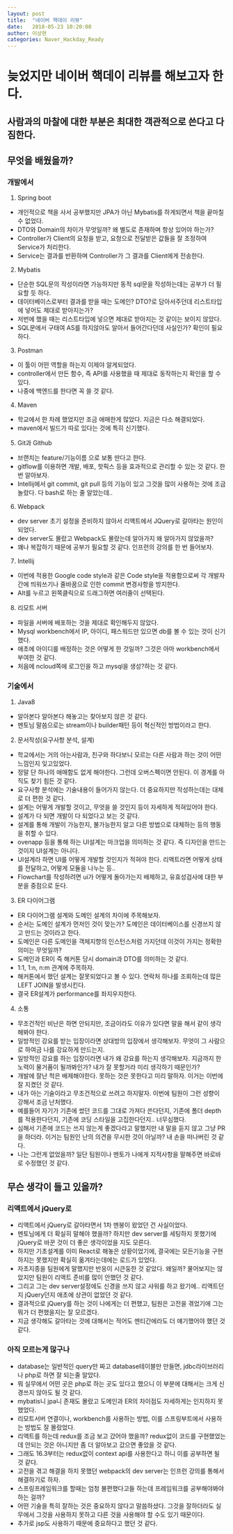 ```yaml
---
layout: post
title:  "네이버 핵데이 리뷰"
date:   2018-05-23 10:20:00
author: 이상현
categories: Naver_Hackday_Ready
---
```


# 늦었지만 네이버 핵데이 리뷰를 해보고자 한다.
## 사람과의 마찰에 대한 부분은 최대한 객관적으로 쓴다고 다짐한다.
## 무엇을 배웠을까?
### 개발에서
1. Spring boot
- 개인적으로 책을 사서 공부했지만 JPA가 아닌 Mybatis를 하게되면서 책을 끝마칠 수 없었다.
- DTO와 Domain의 차이가 무엇일까? 왜 별도로 존재하며 항상 있어야 하는가?
- Controller가 Client의 요청을 받고, 요청으로 전달받은 값들을 잘 조정하여 Service가 처리한다.
- Service는 결과를 반환하며 Controller가 그 결과를 Client에게 전송한다.
2. Mybatis
- 단순한 SQL문의 작성이라면 가능하지만 동적 sql문을 작성하는데는 공부가 더 필요할 듯 하다.
- 데이터베이스로부터 결과를 받을 때는 도메인? DTO?로 담아서주던데 리스트타입에 넣어도 제대로 받아지는가?
- 저번에 했을 때는 리스트타입에 넣으면 제대로 받아지는 것 같이는 보이지 않았다.
- SQL문에서 구태여 AS를 하지않아도 알아서 들어간다던데 사실인가? 확인이 필요하다.
3. Postman
- 이 툴이 어떤 역할을 하는지 이제야 알게되었다.
- controller에서 만든 함수, 즉 API를 사용했을 때 제대로 동작하는지 확인을 할 수 있다.
- 나중에 백엔드를 한다면 꼭 쓸 것 같다.
4. Maven
- 학교에서 한 차례 했었지만 조금 애매한게 많았다. 지금은 다소 해결되었다.
- maven에서 빌드가 따로 있다는 것에 특히 신기했다.
5. Git과 Github
- 브랜치는 feature/기능이름 으로 보통 딴다고 한다.
- gitflow를 이용하면 개발, 배포, 핫픽스 등을 효과적으로 관리할 수 있는 것 같다. 한 번 알아보자.
- Intellij에서 git commit, git pull 등의 기능이 있고 그것을 많이 사용하는 것에 조금 놀랐다. 다 bash로 하는 줄 알았는데..
6. Webpack
- dev server 초기 설정을 준비하지 않아서 리액트에서 JQuery로 갈아타는 원인이 되었다.
- dev server도 몰랐고 Webpack도 몰랐는데 알아가지 왜 알아가지 않았을까?
- 꽤나 복잡하기 때문에 공부가 필요할 것 같다. 인프런의 강의를 한 번 들어보자.
7. Intellij
- 이번에 적용한 Google code style과 같은 Code style을 적용함으로써 각 개발자간에 띄워쓰기나 줄바꿈으로 인한 commit 변경사항을 방지한다.
- Alt를 누르고 왼쪽클릭으로 드래그하면 여러줄이 선택된다.
8. 리모트 서버
- 파일을 서버에 배포하는 것을 제대로 확인해두지 않았다.
- Mysql workbench에서 IP, 아이디, 패스워드만 있으면 db를 볼 수 있는 것이 신기했다.
- 애초에 아이디를 배정하는 것은 어떻게 한 것일까? 그것은 아마 workbench에서 부여한 것 같다.
- 처음에 ncloud쪽에 로그인을 하고 mysql을 생성?하는 것 같다.

### 기술에서
1. Java8
- 알아본다 알아본다 해놓고는 찾아보지 않은 것 같다.
- 멘토님 말씀으로는 stream이나 builder패턴 등이 혁신적인 방법이라고 한다.
2. 문서작성(요구사항 분석, 설계)
- 학교에서는 거의 아는사람과, 친구와 하다보니 모르는 다른 사람과 하는 것이 어떤 느낌인지 잊고있었다.
- 정말 단 하나의 애매함도 없게 해야한다. 그런데 오버스펙이면 안된다. 이 경계를 아직도 찾기 힘든 것 같다.
- 요구사항 분석에는 기술내용이 들어가지 않는다. 더 중요하지만 작성하는데는 대체로 더 편한 것 같다.
- 설계는 어떻게 개발할 것이고, 무엇을 쓸 것인지 등이 자세하게 적혀있어야 한다.
- 설계가 다 되면 개발이 다 되었다고 보는 것 같다.
- 설계를 통해 개발이 가능한지, 불가능한지 알고 다른 방법으로 대체하는 등의 행동을 취할 수 있다.
- ovenapp 등을 통해 하는 UI설계는 마크업을 의미하는 것 같다. 즉 디자인을 만드는 것이지 UI설계는 아니다.
- UI설계라 하면 UI를 어떻게 개발할 것인지가 적혀야 한다. 리액트라면 어떻게 상태를 전달하고, 어떻게 모듈을 나누는 등..
- Flowchart를 작성하려면 ui가 어떻게 돌아가는지 배제하고, 유효성검사에 대한 부분을 중점으로 둔다.
3. ER 다이어그램
- ER 다이어그램 설계와 도메인 설계의 차이에 주목해보자.
- 순서는 도메인 설계가 먼저인 것이 맞는가? 도메인은 데이터베이스를 신경쓰지 않고 만드는 것이라고 한다.
- 도메인은 다른 도메인을 객체지향의 인스턴스처럼 가지던데 이것이 가지는 정확한 의미는 무엇일까?
- 도메인과 ER이 즉 해커톤 당시 domain과 DTO를 의미하는 것 같다.
- 1:1, 1:n, n:m 관계에 주목하자.
- 해커톤에서 했던 설계는 잘못되었다고 볼 수 있다. 연락처 하나를 조회하는데 많은 LEFT JOIN을 발생시킨다.
- 결국 ER설계가 performance를 좌지우지한다.
4. 소통
- 무조건적인 비난은 하면 안되지만, 조금이라도 이유가 있다면 말을 해서 같이 생각해봐야 한다.
- 일방적인 강요를 받는 입장이라면 상대방의 입장에서 생각해보자. 무엇이 그 사람으로 하여금 나를 강요하게 만드는지.
- 일방적인 강요를 하는 입장이라면 내가 왜 강요를 하는지 생각해보자. 지금까지 한 노력이 물거품이 될까봐인가? 내가 잘 못할거라 미리 생각하기 때문인가?
- 개발에 잘난 척은 배제해야한다. 못하는 것은 못한다고 미리 말하자. 이거는 이번에 잘 지켰던 것 같다.
- 내가 아는 기술이라고 무조건적으로 쓰려고 하지말자. 이번에 팀원이 그런 성향이 강해서 조금 난처했다.
- 예를들어 자기가 기존에 썼던 코드를 그대로 가져다 쓴다던지, 기존에 폴더 depth를 적용한다던지, 기존에 코딩 스타일을 고집한다던지.. 너무심했다.
- 심해서 기존에 코드는 쓰지 않는게 좋겠다라고 말했지만 내 말을 듣지 않고 그냥 PR을 하더라. 이거는 팀원인 난의 의견을 무시한 것이 아닐까? 내 손을 떠나버린 것 같다.
- 나는 그런게 없었을까? 일단 팀원이나 멘토가 나에게 지적사항을 말해주면 바로바로 수정했던 것 같다.

## 무슨 생각이 들고 있을까?
### 리액트에서 jQuery로
- 리액트에서 jQuery로 갈아타면서 1차 멘붕이 왔었던 건 사실이었다.
- 멘토님에게 더 확실히 말해야 했을까? 하지만 dev server를 세팅하지 못했기에 jQuery로 바꾼 것이 더 좋은 생각이었을 지도 모른다.
- 하지만 기초설계를 이미 React로 해놓은 상황이었기에, 결국에는 모든기능을 구현하지는 못했지만 확실히 옮겨타는데에는 로드가 있었다.
- 자초지종을 팀원에게 말했지만 반응이 시큰둥한 것 같았다. 왜일까? 물어보지는 않았지만 팀원이 리액트 준비를 많이 안했던 것 같다.
- 그리고 그는 dev server설정에도 신경을 쓰지 않고 샤워를 하고 왔기에.. 리액트던지 jQuery던지 애초에 상관이 없었던 것 같다.
- 결과적으로 jQuery를 하는 것이 나에게는 더 편했고, 팀원은 고전을 겪었기에 그는 뭐가 더 편했을지는 잘 모르겠다.
- 지금 생각해도 갈아타는 것에 대해서는 적어도 멘티간에라도 더 얘기했어야 했던 것 같다.
### 아직 모르는게 많구나
- database는 일반적인 query만 짜고 database테이블만 만들면, jdbc라이브러리나 php로 하면 잘 되는줄 알았다.
- 뭐 실무에서 어떤 곳은 php로 하는 곳도 있다고 했으니 이 부분에 대해서는 크게 신경쓰지 않아도 될 것 같다.
- mybatis니 jpa니 존재도 몰랐고 도메인과 ER의 차이점도 자세하게는 인지하지 못했었다.
- 리모트서버 연결이나, workbench를 사용하는 방법, 이를 스프링부트에서 사용하는 방법도 잘 몰랐었다.
- 리액트를 하는데 redux를 조금 보고 갔어야 했을까? redux없이 코드를 구현했었는데 안되는 것은 아니지만 좀 더 알아보고 갔으면 좋았을 것 같다.
- 그래도 16.3부터는 redux없이 context api를 사용한다고 하니 이를 공부하면 될 것 같다.
- 고전을 겪고 해결을 하지 못했던 webpack의 dev server는 인프런 강의를 통해서 해결하기로 하자.
- 스프링프레임워크를 할때는 엄청 불편했다고들 하는데 프레임워크를 공부해야봐야 하는 걸까?
- 어떤 기술을 특히 잘하는 것은 중요하지 않다고 말씀하셨다. 그것을 잘하더라도 실무에서 그것을 사용하지 못하고 다른 것을 사용해야 할 수도 있기 때문이다.
- 추가로 jsp도 사용하기 때문에 중요하다고 했던 것 같다.
